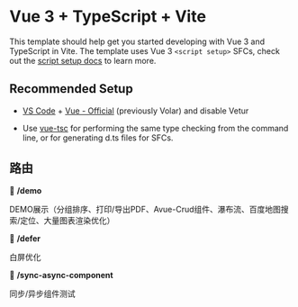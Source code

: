 # Vue 3 + TypeScript + Vite

This template should help get you started developing with Vue 3 and TypeScript in Vite. The template uses Vue 3 `<script setup>` SFCs, check out the [script setup docs](https://v3.vuejs.org/api/sfc-script-setup.html#sfc-script-setup) to learn more.

## Recommended Setup

- [VS Code](https://code.visualstudio.com/) + [Vue - Official](https://marketplace.visualstudio.com/items?itemName=Vue.volar) (previously Volar) and disable Vetur

- Use [vue-tsc](https://github.com/vuejs/language-tools/tree/master/packages/tsc) for performing the same type checking from the command line, or for generating d.ts files for SFCs.

## 路由

📖 **/demo**

DEMO展示（分组排序、打印/导出PDF、Avue-Crud组件、瀑布流、百度地图搜索/定位、大量图表渲染优化）

📖 **/defer**

白屏优化

📖 **/sync-async-component**

同步/异步组件测试